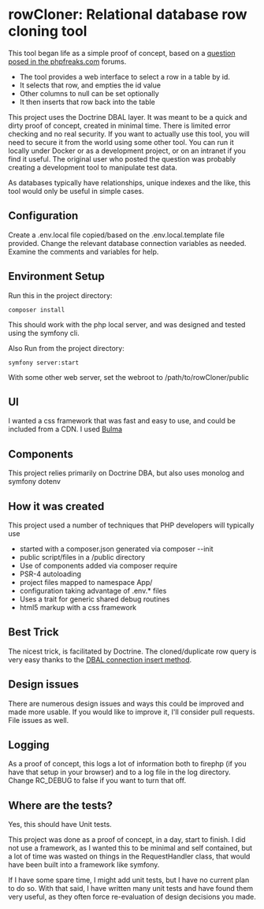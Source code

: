 # rowCloner: Relational database row cloning tool #
This tool began life as a simple proof of concept, based on a [question posed in the phpfreaks.com](https://forums.phpfreaks.com/topic/315930-writing-to-m) forums.

- The tool provides a web interface to select a row in a table by id.
- It selects that row, and empties the id value
- Other columns to null can be set optionally
- It then inserts that row back into the table

This project uses the Doctrine DBAL layer.  It was meant to be a quick and dirty proof of concept, created in minimal time.  There is limited error checking and no real security.  If you want to actually use this tool, you will need to secure it from the world using some other tool.  You can run it locally under Docker or as a development project, or on an intranet if you find it useful. The original user who posted the question was probably creating a development tool to manipulate test data.

As databases typically have relationships, unique indexes and the like, this tool would only be useful in simple cases.

## Configuration ##
Create a .env.local file copied/based on the .env.local.template file provided.  Change the relevant database connection variables as needed.  Examine the comments and variables for help.

## Environment Setup ##
Run this in the project directory:
```
composer install
```
This should work with the php local server, and was designed and tested using the symfony cli.

Also Run from the project directory:

```
symfony server:start
```

With some other web server, set the webroot to /path/to/rowCloner/public

## UI ##
I wanted a css framework that was fast and easy to use, and could be included from a CDN.  I used [Bulma](https://bulma.io/)

## Components ##
This project relies primarily on Doctrine DBA, but also uses monolog and symfony dotenv

## How it was created ##
This project used a number of techniques that PHP developers will typically use
 - started with a composer.json generated via composer --init 
 - public script/files in a /public directory
 - Use of components added via composer require
 - PSR-4 autoloading
 - project files mapped to namespace App/
 - configuration taking advantage of .env.* files
 - Uses a trait for generic shared debug routines
 - html5 markup with a css framework

## Best Trick ##
The nicest trick, is facilitated by Doctrine.  The cloned/duplicate row query is very easy thanks to the [DBAL connection insert method](https://www.doctrine-project.org/projects/doctrine-dbal/en/latest/reference/data-retrieval-and-manipulation.html#insert).

## Design issues ##
There are numerous design issues and ways this could be improved and made more usable.  If you would like to improve it, I'll consider pull requests. File issues as well.

## Logging ##
As a proof of concept, this logs a lot of information both to firephp (if you have that setup in your browser) and to a log file in the log directory.  Change RC_DEBUG to false if you want to turn that off.

## Where are the tests? ##
Yes, this should have Unit tests.

This project was done as a proof of concept, in a day, start to finish. I did not use a framework, as I wanted this to be minimal and self contained, but a lot of time was wasted on things in the RequestHandler class, that would have been built into a framework like symfony.

If I have some spare time, I might add unit tests, but I have no current plan to do so. With that said, I have written many unit tests and have found them very useful, as they often force re-evaluation of design decisions you made.
